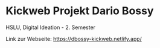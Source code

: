 # Kickweb Projekt Dario Bossy
HSLU, Digital Ideation - 2. Semester

Link zur Webseite:
https://dbossy-kickweb.netlify.app/
